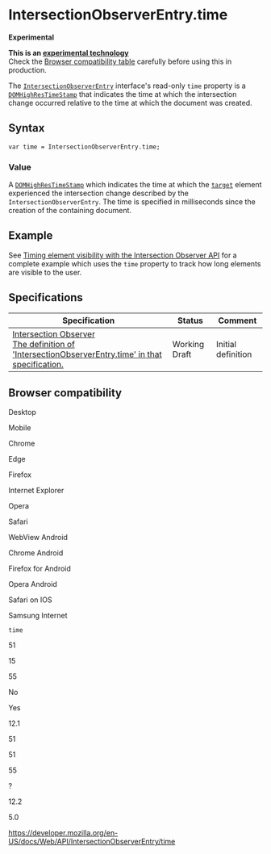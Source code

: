 # IntersectionObserverEntry.time

**Experimental**

**This is an [experimental technology](https://developer.mozilla.org/en-US/docs/MDN/Guidelines/Conventions_definitions#experimental)**  
Check the [Browser compatibility table](#browser_compatibility) carefully before using this in production.

The [`IntersectionObserverEntry`](../intersectionobserverentry) interface's read-only `time` property is a [`DOMHighResTimeStamp`](../domhighrestimestamp) that indicates the time at which the intersection change occurred relative to the time at which the document was created.

## Syntax

    var time = IntersectionObserverEntry.time;

### Value

A [`DOMHighResTimeStamp`](../domhighrestimestamp) which indicates the time at which the [`target`](target) element experienced the intersection change described by the `IntersectionObserverEntry`. The time is specified in milliseconds since the creation of the containing document.

## Example

See [Timing element visibility with the Intersection Observer API](../intersection_observer_api/timing_element_visibility) for a complete example which uses the `time` property to track how long elements are visible to the user.

## Specifications

<table><thead><tr class="header"><th>Specification</th><th>Status</th><th>Comment</th></tr></thead><tbody><tr class="odd"><td><a href="https://w3c.github.io/IntersectionObserver/#dom-intersectionobserverentry-time">Intersection Observer<br />
<span class="small">The definition of 'IntersectionObserverEntry.time' in that specification.</span></a></td><td><span class="spec-wd">Working Draft</span></td><td>Initial definition</td></tr></tbody></table>

## Browser compatibility

Desktop

Mobile

Chrome

Edge

Firefox

Internet Explorer

Opera

Safari

WebView Android

Chrome Android

Firefox for Android

Opera Android

Safari on IOS

Samsung Internet

`time`

51

15

55

No

Yes

12.1

51

51

55

?

12.2

5.0

<a href="https://developer.mozilla.org/en-US/docs/Web/API/IntersectionObserverEntry/time" class="_attribution-link">https://developer.mozilla.org/en-US/docs/Web/API/IntersectionObserverEntry/time</a>
